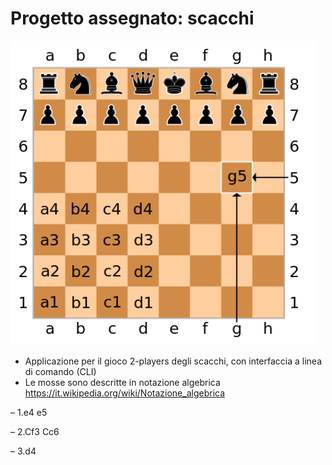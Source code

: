 # Progetto assegnato: scacchi 
![scacchi](./res/img/assegnazione-progetto/scacchi.png)
* Applicazione per il gioco 2-players degli scacchi, con interfaccia a linea di comando (CLI)
* Le mosse sono descritte in notazione algebrica https://it.wikipedia.org/wiki/Notazione_algebrica

– 1.e4 e5

– 2.Cf3 Cc6

– 3.d4